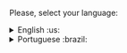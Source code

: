  Please, select your language:


<details>
  <summary>English :us: </summary>
  
  # Password Manager

## Project description

Password Manager is an application developed in React to simplify password management. With this tool, users can register and view passwords associated with the online services they use.

## How to use

Access the application through this [LINK](react-password-manager-4wew87ssn-samuelsfeirs-projects.vercel.app). (Desktop version only).

Register your passwords for the desired services.

View your passwords as needed.

## Main Features

Password Registration: Register your passwords for the online services you use.

Viewing Registered Passwords: See your registered passwords along with information about the corresponding service.

## Technologies used
React: Password Manager is built using the React library, providing an efficient development experience and a dynamic user interface.

Bootstrap: The application makes use of the Bootstrap library to facilitate design and styling, providing a modern and user-friendly interface.

Vite: The application is powered by Vite, a bundler that provides fast and efficient development for modern web projects.
  

</details>

<details>
  <summary>Portuguese :brazil: </summary>
  # Gerenciador de Senhas

## Descrição do Projeto

O Gerenciador de Senhas é uma aplicação desenvolvida em React, para simplificar o gerenciamento de senhas. Com essa ferramenta, os usuários podem cadastrar e visualizar senhas associadas aos serviços online que utilizam.

## Como Usar

Acesse a aplicação através deste [LINK](react-password-manager-4wew87ssn-samuelsfeirs-projects.vercel.app). (Versão desktop apenas).

Cadastre suas senhas para os serviços desejados.

Visualize suas senhas conforme necessário.

## Funcionalidades Principais

Cadastro de Senhas: Registre suas senhas para os serviços online que você utiliza.

Visualização de Senhas Cadastradas: Veja suas senhas cadastradas juntamente com informações do serviço correspondente.

## Tecnologias utilizadas
React: O Password Manager foi construído utilizando a biblioteca React, proporcionando uma experiência de desenvolvimento eficiente e uma interface de usuário dinâmica.

Bootstrap: A aplicação faz uso da biblioteca Bootstrap para facilitar o design e a estilização, proporcionando uma interface moderna e amigável.

Vite: A aplicação é impulsionada pelo Vite, um bundler que proporciona um desenvolvimento rápido e eficiente para projetos web modernos.

</details>

